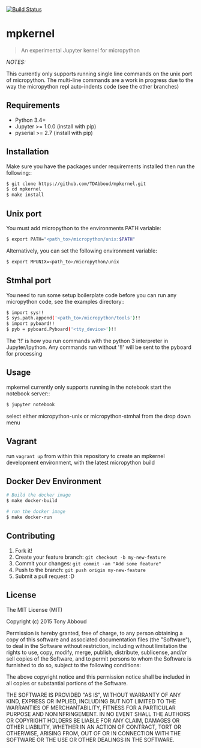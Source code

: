 [![Build Status](https://travis-ci.org/TDAbboud/mpkernel.svg?branch=master)](https://travis-ci.org/TDAbboud/mpkernel)

# mpkernel

> An experimental Jupyter kernel for micropython

*NOTES:*

This currently only supports running single line commands on the unix port
of micropython. The multi-line commands are a work in progress due to the
way the micropython repl auto-indents code (see the other branches)

## Requirements

* Python 3.4+
* Jupyter  >= 1.0.0 (install with pip)
* pyserial >= 2.7   (install with pip)
 
## Installation

Make sure you have the packages under requirements installed then run the following::

```bash
$ git clone https://github.com/TDAbboud/mpkernel.git
$ cd mpkernel
$ make install
```

<!---
 Future pip installation
    The easiest way to install mpkernel is with pip::

    $ pip install mpkernel

    This will install kernels for the unix (`mpunix`) and stmhal(`mpstmhal`) port

    See its `Python Package Index entry`_ for more.
-->

## Unix port

You must add micropython to the environments PATH variable:
```bash
$ export PATH="<path_to>/micropython/unix:$PATH"
```

Alternatively, you can set the following environment variable:
```bash
$ export MPUNIX=<path_to>/micropython/unix
```

## Stmhal port

You need to run some setup boilerplate code before you can run any micropython
code, see the examples directory::
```bash
$ import sys!!
$ sys.path.append('<path_to>/micropython/tools')!!
$ import pyboard!!
$ pyb = pyboard.Pyboard('<tty_device>')!!
```

The '!!' is how you run commands with the python 3 interpreter in Jupyter/Ipython. Any commands run without '!!' will be sent to the pyboard for processing

## Usage

mpkernel currently only supports running in the notebook
start the notebook server::

```bash
$ jupyter notebook
```

select either micropython-unix or micropython-stmhal from the drop down menu  

<!---
.. or
    run either kernel from the console::
    $ jupyter console --kernel=mpunix
    $ jupyter console --kernel=mpstmhal
-->

## Vagrant

run `vagrant up` from within this repository to create an mpkernel development
environment, with the latest micropython build

## Docker Dev Environment

```bash
# Build the docker image
$ make docker-build

# run the docker image
$ make docker-run
```

## Contributing

1. Fork it!
2. Create your feature branch: `git checkout -b my-new-feature`
3. Commit your changes: `git commit -am "Add some feature"`
4. Push to the branch: `git push origin my-new-feature`
5. Submit a pull request :D

## License

The MIT License (MIT)

Copyright (c) 2015 Tony Abboud

Permission is hereby granted, free of charge, to any person obtaining a copy
of this software and associated documentation files (the "Software"), to deal
in the Software without restriction, including without limitation the rights
to use, copy, modify, merge, publish, distribute, sublicense, and/or sell
copies of the Software, and to permit persons to whom the Software is
furnished to do so, subject to the following conditions:

The above copyright notice and this permission notice shall be included in
all copies or substantial portions of the Software.

THE SOFTWARE IS PROVIDED "AS IS", WITHOUT WARRANTY OF ANY KIND, EXPRESS OR
IMPLIED, INCLUDING BUT NOT LIMITED TO THE WARRANTIES OF MERCHANTABILITY,
FITNESS FOR A PARTICULAR PURPOSE AND NONINFRINGEMENT. IN NO EVENT SHALL THE
AUTHORS OR COPYRIGHT HOLDERS BE LIABLE FOR ANY CLAIM, DAMAGES OR OTHER
LIABILITY, WHETHER IN AN ACTION OF CONTRACT, TORT OR OTHERWISE, ARISING FROM,
OUT OF OR IN CONNECTION WITH THE SOFTWARE OR THE USE OR OTHER DEALINGS IN
THE SOFTWARE.

<!---
.. _Python Package Index entry: http://pypi.python.org/pypi/mpkernel
-->
